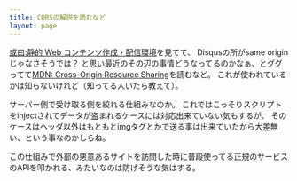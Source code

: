 ```yaml
---
title: CORSの解説を読むなど
layout: page
---
```

[或曰:静的 Web コンテンツ作成・配信環境](https://blog2.issei.org/2020/09/12/hosting-static-web-contents.html)を見てて、
Disqusの所がsame originじゃなさそうでは？
と思い最近のその辺の事情どうなってるのかなぁ、とググってて[MDN: Cross-Origin Resource Sharing](https://developer.mozilla.org/en-US/docs/Web/HTTP/CORS)を読むなど。
これが使われているかは知らないけれど（知ってる人いたら教えて）。

サーバー側で受け取る側を絞れる仕組みなのか。
これではこっそりスクリプトをinjectされてデータが盗まれるケースには対応出来ていない気もするが、
そのケースはヘッダ以外はもともとimgタグとかで送る事は出来ていたから大差無い、という事なのかしらね。

この仕組みで外部の悪意あるサイトを訪問した時に普段使ってる正規のサービスのAPIを叩かれる、みたいなのは防げそうな気はする。